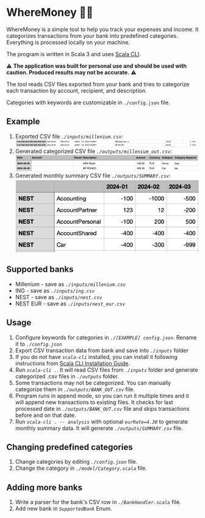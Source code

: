 # WhereMoney 🕵️‍♂️

WhereMoney is a simple tool to help you track your expenses and income. It categorizes transactions from your bank into predefined categories. Everything is processed locally on your machine.

The program is written in Scala 3 and uses [Scala CLI](https://scala-cli.virtuslab.org/install).

⚠️ **The application was built for personal use and should be used with caution. Produced results may not be accurate.** ⚠️

The tool reads CSV files exported from your bank and tries to categorize each transaction by account, recipient, and description.

Categories with keywords are customizable in `./config.json` file.

## Example

1. Exported CSV file _`./inputs/millenium.csv`_:
   ![Input](.docs/input.png)
2. Generated categorized CSV file _`./outputs/millenium_out.csv`_:
   ![Output](.docs/output.png)
3. Generated monthly summary CSV file _`./outputs/SUMMARY.csv`_:
   ![Summary](.docs/summary.png)

## Supported banks

- Millenium - save as _`./inputs/millenium.csv`_
- ING - save as _`./inputs/ing.csv`_
- NEST - save as _`./inputs/nest.csv`_
- NEST EUR - save as _`./inputs/nest_eur.csv`_

## Usage

1. Configure keywords for categories in _`./[EXAMPLE] config.json`_.
   Rename it to _`./config.json`_
2. Export CSV transaction data from bank and save into _`./inputs`_ folder
3. If you do not have _`scala-cli`_ installed, you can install it following instructions from [Scala CLI Installation Guide](https://scala-cli.virtuslab.org/install/).
4. Run _`scala-cli .`_. It will read CSV files from _`./inputs`_ folder and generate categorized .csv files in _`./outputs`_ folder.
5. Some transactions may not be categorized. You can manually categorize them in _`./outputs/BANK_OUT.csv`_ file.
6. Program runs in append mode, so you can run it multiple times and it will append new transactions to existing files. It checks for last processed date in _`./outputs/BANK_OUT.csv`_ file and skips transactions before and on that date.
7. Run _`scala-cli . -- analysis`_ with optional _`eurRate=4.30`_ to generate monthly summary data. It will generate _`./outputs/SUMMARY.csv`_ file.

## Changing predefined categories

1. Change categories by editing _`./config.json`_ file.
2. Change the category in _`./model/Category.scala`_ file.

## Adding more banks

1. Write a parser for the bank's CSV row in _`./BankHandler.scala`_ file.
2. Add new bank in _`SupportedBank`_ Enum.
